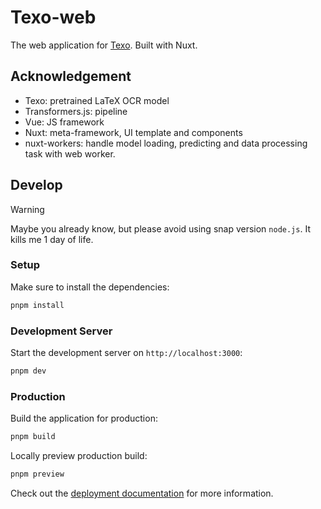 # Texo-web
The web application for [Texo](https://github.com/alephpi/Texo). Built with Nuxt.

## Acknowledgement
- Texo: pretrained LaTeX OCR model
- Transformers.js: pipeline
- Vue: JS framework
- Nuxt: meta-framework, UI template and components
- nuxt-workers: handle model loading, predicting and data processing task with web worker.

## Develop

>[!warning]
> Maybe you already know, but please avoid using snap version `node.js`. It kills me 1 day of life.
>

### Setup

Make sure to install the dependencies:

```bash
pnpm install
```

### Development Server

Start the development server on `http://localhost:3000`:

```bash
pnpm dev
```

### Production

Build the application for production:

```bash
pnpm build
```

Locally preview production build:

```bash
pnpm preview
```

Check out the [deployment documentation](https://nuxt.com/docs/getting-started/deployment) for more information.
